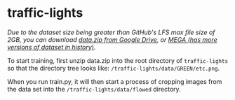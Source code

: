 # traffic-lights

*Due to the dataset size being greater than GitHub's LFS max file size of 2GB, you can download [data.zip from Google Drive](https://drive.google.com/open?id=1zyt28sGXxvXaeSdj-kab2W_kWCH5fPIX), or [MEGA (has more versions of dataset in history)](https://mega.nz/#F!HewiSIzC!xJLv_0XkFLqkntdOMmFQAw).*

To start training, first unzip data.zip into the root directory of `traffic-lights` so that the directory tree looks like: `/traffic-lights/data/GREEN/etc.png`.

When you run train.py, it will then start a process of cropping images from the data set into the `/traffic-lights/data/flowed` directory.